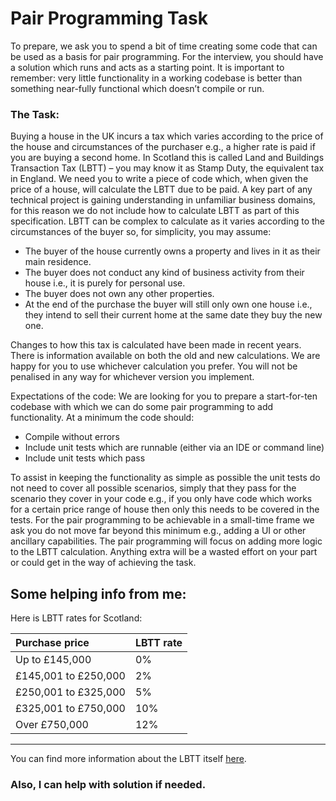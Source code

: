 # **Pair Programming Task**

To prepare, we ask you to spend a bit of time creating some code that can be used as a basis for pair programming.
For the interview, you should have a solution which runs and acts as a starting point. 
It is important to remember: very little functionality in a working codebase is better than something near-fully functional which doesn’t compile or run.

### The Task:

Buying a house in the UK incurs a tax which varies according to the price of the house and circumstances of the purchaser e.g., a higher rate is paid if you are buying a second home.
In Scotland this is called Land and Buildings Transaction Tax (LBTT) – you may know it as Stamp Duty, the equivalent tax in England. 
We need you to write a piece of code which, when given the price of a house, will calculate the LBTT due to be paid.
A key part of any technical project is gaining understanding in unfamiliar business domains, for this reason we do not include how to calculate LBTT as part of this specification. 
LBTT can be complex to calculate as it varies according to the circumstances of the buyer so, for simplicity, you may assume:

 - The buyer of the house currently owns a property and lives in it as their main residence.
 - The buyer does not conduct any kind of business activity from their house i.e., it is purely for personal use.
 - The buyer does not own any other properties.
 - At the end of the purchase the buyer will still only own one house i.e., they intend to sell their current home at the same date they buy the new one.


Changes to how this tax is calculated have been made in recent years. 
There is information available on both the old and new calculations. 
We are happy for you to use whichever calculation you prefer. 
You will not be penalised in any way for whichever version you implement.

Expectations of the code:
We are looking for you to prepare a start-for-ten codebase with which we can do some pair programming to add functionality. At a minimum the code should:

 - Compile without errors
 - Include unit tests which are runnable (either via an IDE or command line)
 - Include unit tests which pass

To assist in keeping the functionality as simple as possible the unit tests do not need to cover all possible scenarios, simply that they pass for the scenario they cover in your code e.g., if you only have code which works for a certain price range of house then only this needs to be covered in the tests.
For the pair programming to be achievable in a small-time frame we ask you do not move far beyond this minimum e.g., adding a UI or other ancillary capabilities. The pair programming will focus on adding more logic to the LBTT calculation. Anything extra will be a wasted effort on your part or could get in the way of achieving the task. 

## Some helping info from me:

Here is LBTT rates for Scotland:


| Purchase price       | 	LBTT rate    |
|:---------------------|:--------------|
| Up to £145,000       | 	0%           |
| £145,001 to £250,000 | 	2%           |
| £250,001 to £325,000 | 	5%           |
| £325,001 to £750,000 | 	10%          |
| Over £750,000        | 	12%          |
-----------------------------------------


You can find more information about the LBTT itself [here](https://revenue.scot/taxes/land-buildings-transaction-tax).

### Also, I can help with solution if needed.


